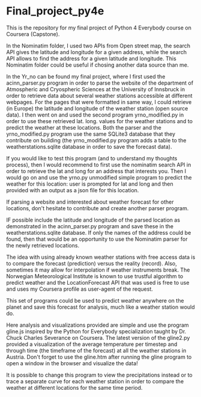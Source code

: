 # Final_project_py4e
This is the repository for my final project of Python 4 Everybody course on Coursera (Capstone).

In the Nominatim folder, I used two APIs from Open street map, the search API gives the latitude and longitude for a given address, while the search API allows to find the address for a given latitude and longitude.
This Nominatim folder could be useful if chosing another data source than me.

In the Yr_no can be found my final project, where I first used the acinn_parser.py program in order to parse the website of the department of Atmospheric and Cryospheric Sciences at the University of Innsbruck in order to retrieve data about several weather stations accessible at different webpages. For the pages that were formatted in same way, I could retrieve (in Europe) the latitude and longitude of the weather station (open source data). I then went on and used the second program yrno_modified.py in order to use these retrieved lat. long. values for the weather stations and to predict the weather at these locations. Both the parser and the yrno_modified.py program use the same SQLite3 database that they contribute on building (the yrno_modified.py program adds a table to the weatherstations.sqlite database in order to save the forecast data).

If you would like to test this program (and to understand my thoughts process), then I would recommend to first use the nominatim search API in order to retrieve the lat and long for an address that interests you. Then I would go on and use the yrno.py unmodified simple program to predict the weather for this location: user is prompted for lat and long and then provided with an output as a json file for this location.

If parsing a website and interested about weather forecast for other locations, don't hesitate to contribute and create another parser program. 

IF possible include the latitude and longitude of the parsed location as demonstrated in the acinn_parser.py program and save these in the weatherstations.sqlite database. If only the names of the address could be found, then that would be an opportunity to use the Nominatim parser for the newly retrieved locations. 

The idea with using already known weather stations with free access data is to compare the forecast (prediction) versus the reality (record). Also, sometimes it may allow for interpolation if weather instruments break. The Norwegian Meteorological Institute is known to use trustful algorithm to predict weather and the LocationForecast API that was used is free to use and uses my Coursera profile as user-agent of the request. 

This set of programs could be used to predict weather anywhere on the planet and save this forecast for analysis, much like a weather station would do. 

Here analysis and visualizations provided are simple and use the program gline.js inspired by the Python for Everybody specialization taught by Dr. Chuck Charles Severance on Coursera. The latest version of the gline2.py provided a visualization of the average temperature per timestep and through time (the timeframe of the forecast) at all the weather stations in Austria. Don't forget to use the gline.htm after running the gline program to open a window in the browser and visualize the data!

It is possible to change this program to view the precipitations instead or to trace a separate curve for each weather station in order to compare the weather at different locations for the same time period.
